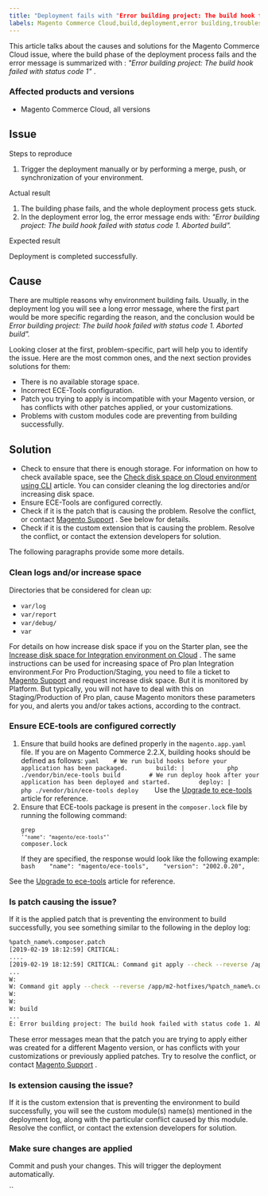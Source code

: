 ```yaml
---
title: "Deployment fails with "Error building project: The build hook failed with status code 1""
labels: Magento Commerce Cloud,build,deployment,error building,troubleshooting
---
```


This article talks about the causes and solutions for the Magento Commerce Cloud issue, where the build phase of the deployment process fails and the error message is summarized with : *"Error building project: The build hook failed with status code 1"* .

### Affected products and versions

* Magento Commerce Cloud, all versions

## Issue

 <span class="wysiwyg-underline">Steps to reproduce</span> 

1. Trigger the deployment manually or by performing a merge, push, or synchronization of your environment.

 <span class="wysiwyg-underline">Actual result</span> 

1. The building phase fails, and the whole deployment process gets stuck.
1. In the deployment error log, the error message ends with: *"Error building project: The build hook failed with status code 1. Aborted build".* 

 <span class="wysiwyg-underline">Expected result</span> 

Deployment is completed successfully.

## Cause

There are multiple reasons why environment building fails. Usually, in the deployment log you will see a long error message, where the first part would be more specific regarding the reason, and the conclusion would be *Error building project: The build hook failed with status code 1. Aborted build".* 

Looking closer at the first, problem-specific, part will help you to identify the issue. Here are the most common ones, and the next section provides solutions for them:

* There is no available storage space.
* Incorrect ECE-Tools configuration.
* Patch you trying to apply is incompatible with your Magento version, or has conflicts with other patches applied, or your customizations.
* Problems with custom modules code are preventing from building successfully.

## Solution

* Check to ensure that there is enough storage. For information on how to check available space, see the [Check disk space on Cloud environment using CLI](https://support.magento.com/hc/en-us/articles/360005932713) article. You can consider cleaning the log directories and/or increasing disk space.
* Ensure ECE-Tools are configured correctly.
* Check if it is the patch that is causing the problem. Resolve the conflict, or contact [Magento Support](https://support.magento.com/hc/en-us/articles/360019088251-Submit-a-support-ticket) . See below for details.
* Check if it is the custom extension that is causing the problem. Resolve the conflict, or contact the extension developers for solution.

The following paragraphs provide some more details.

### Clean logs and/or increase space

Directories that be considered for clean up:

* `var/log` 
* `var/report` 
* `var/debug/` 
* `var` 

For details on how increase disk space if you on the Starter plan, see the [Increase disk space for Integration environment on Cloud](https://support.magento.com/hc/en-us/articles/360005189554-Increase-disk-space-for-Integration-environment-on-Cloud) . The same instructions can be used for increasing space of Pro plan Integration environment.For Pro Production/Staging, you need to file a ticket to [Magento Support](https://support.magento.com/hc/en-us/articles/360019088251-Submit-a-support-ticket) and request increase disk space. But it is monitored by Platform. But typically, you will not have to deal with this on Staging/Production of Pro plan, cause Magento monitors these parameters for you, and alerts you and/or takes actions, according to the contract.

### Ensure ECE-tools are configured correctly

1. Ensure that build hooks are defined properly in the `magento.app.yaml` file. If you are on Magento Commerce 2.2.X, building hooks should be defined as follows:    ```yaml    # We run build hooks before your application has been packaged.        build: |            php ./vendor/bin/ece-tools build        # We run deploy hook after your application has been deployed and started.        deploy: |            php ./vendor/bin/ece-tools deploy    ```    Use the [Upgrade to ece-tools](https://devdocs.magento.com/guides/v2.3/cloud/project/ece-tools-upgrade-project.html) article for reference.
1. Ensure that ECE-tools package is present in the `composer.lock` file by running the following command:    <pre><code class="language-bash">grep '<code class="language-yaml">"name": "magento/ece-tools"</code>' composer.lock</code></pre>    If they are specified, the response would look like the following example:    ```bash    "name": "magento/ece-tools",    "version": "2002.0.20",    ```    

See the [Upgrade to ece-tools](https://devdocs.magento.com/guides/v2.3/cloud/project/ece-tools-upgrade-project.html) article for reference.

### Is patch causing the issue?

If it is the applied patch that is preventing the environment to build successfully, you see something similar to the following in the deploy log:

```bash
%patch_name%.composer.patch 
[2019-02-19 18:12:59] CRITICAL: 
....
[2019-02-19 18:12:59] CRITICAL: Command git apply --check --reverse /app/m2-hotfixes/%patch_name%.composer.patch returned code 1 
...
W: 
W: Command git apply --check --reverse /app/m2-hotfixes/%patch_name%.composer.patch returned code 1 
W: 
W: 
W: build 
...
E: Error building project: The build hook failed with status code 1. Aborted build.
```

These error messages mean that the patch you are trying to apply either was created for a different Magento version, or has conflicts with your customizations or previously applied patches. Try to resolve the conflict, or contact [Magento Support](https://support.magento.com/hc/en-us/articles/360019088251-Submit-a-support-ticket) .

### Is extension causing the issue?

If it is the custom extension that is preventing the environment to build successfully, you will see the custom module(s) name(s) mentioned in the deployment log, along with the particular conflict caused by this module. Resolve the conflict, or contact the extension developers for solution.

### Make sure changes are applied

Commit and push your changes. This will trigger the deployment automatically.

 
 `` 